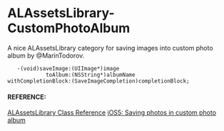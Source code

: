 ALAssetsLibrary-CustomPhotoAlbum
================================

A nice ALAssetsLibrary category for saving images into custom photo album by @MarinTodorov.


       -(void)saveImage:(UIImage*)image
                toAlbum:(NSString*)albumName
    withCompletionBlock:(SaveImageCompletion)completionBlock;


#### REFERENCE:

[ALAssetsLibrary Class Reference][1]
[iOS5: Saving photos in custom photo album][2]

[1]: http://developer.apple.com/library/ios/#documentation/AssetsLibrary/Reference/ALAssetsLibrary_Class/Reference/Reference.html#//apple_ref/occ/instm/ALAssetsLibrary/addAssetsGroupAlbumWithName:resultBlock:failureBlock:
[2]: http://www.touch-code-magazine.com/ios5-saving-photos-in-custom-photo-album-category-for-download/

